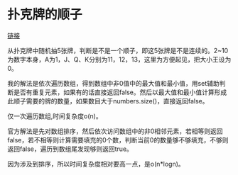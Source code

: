 # 扑克牌的顺子

[链接](https://www.nowcoder.com/practice/762836f4d43d43ca9deb273b3de8e1f4?tpId=13&tqId=11198&tPage=3&rp=3&ru=/ta/coding-interviews&qru=/ta/coding-interviews/question-ranking)

从扑克牌中随机抽5张牌，判断是不是一个顺子，即这5张牌是不是连续的。2~10为数字本身，A为1，J、Q、K分别为11，12，13，这里为方便起见，把大小王设为0。



我的解法是依次遍历数组，得到数组中非0值中的最大值和最小值，用set辅助判断是否有重复元素，如果有的话直接返回false。然后以最大值和最小值计算形成此顺子需要的牌的数量，如果数目大于numbers.size()，直接返回false。

仅一次遍历数组,时间复杂度o(n)。



官方解法是先对数组排序，然后依次访问数组中的非0相邻元素，若相等则返回false，若不相等则计算需要填充的0个数，判断当前0的数量够不够填充，不够则返回false，遍历到数组尾发现够则返回true。

因为涉及到排序，所以时间复杂度相对要高一点，是o(n*logn)。